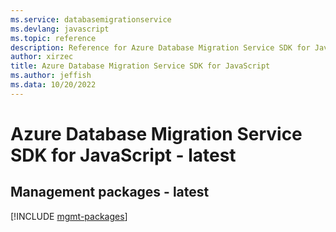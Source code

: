 ```yaml
---
ms.service: databasemigrationservice
ms.devlang: javascript
ms.topic: reference
description: Reference for Azure Database Migration Service SDK for JavaScript
author: xirzec
title: Azure Database Migration Service SDK for JavaScript
ms.author: jeffish
ms.data: 10/20/2022
---
```

# Azure Database Migration Service SDK for JavaScript - latest

## Management packages - latest
[!INCLUDE [mgmt-packages](database-migration-service-mgmt-index.md)]